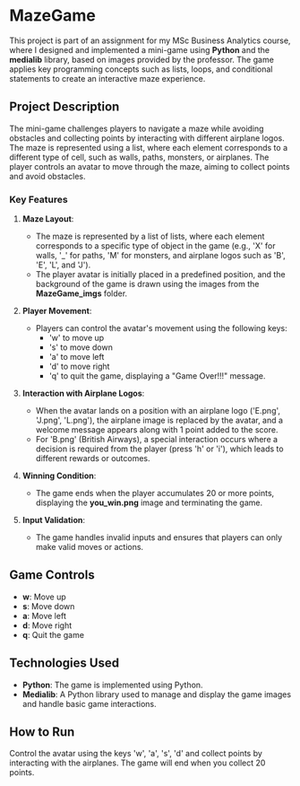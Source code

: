 # MazeGame

This project is part of an assignment for my MSc Business Analytics course, where I designed and implemented a mini-game using **Python** and the **medialib** library, based on images provided by the professor. The game applies key programming concepts such as lists, loops, and conditional statements to create an interactive maze experience.

## Project Description

The mini-game challenges players to navigate a maze while avoiding obstacles and collecting points by interacting with different airplane logos. The maze is represented using a list, where each element corresponds to a different type of cell, such as walls, paths, monsters, or airplanes. The player controls an avatar to move through the maze, aiming to collect points and avoid obstacles.

### Key Features

1. **Maze Layout**:
   - The maze is represented by a list of lists, where each element corresponds to a specific type of object in the game (e.g., 'X' for walls, '_' for paths, 'M' for monsters, and airplane logos such as 'B', 'E', 'L', and 'J').
   - The player avatar is initially placed in a predefined position, and the background of the game is drawn using the images from the **MazeGame_imgs** folder.

2. **Player Movement**:
   - Players can control the avatar's movement using the following keys:
     - 'w' to move up
     - 's' to move down
     - 'a' to move left
     - 'd' to move right
     - 'q' to quit the game, displaying a "Game Over!!!" message.
   
3. **Interaction with Airplane Logos**:
   - When the avatar lands on a position with an airplane logo ('E.png', 'J.png', 'L.png'), the airplane image is replaced by the avatar, and a welcome message appears along with 1 point added to the score.
   - For 'B.png' (British Airways), a special interaction occurs where a decision is required from the player (press 'h' or 'i'), which leads to different rewards or outcomes.

4. **Winning Condition**:
   - The game ends when the player accumulates 20 or more points, displaying the **you_win.png** image and terminating the game.

5. **Input Validation**:
   - The game handles invalid inputs and ensures that players can only make valid moves or actions.

## Game Controls

- **w**: Move up
- **s**: Move down
- **a**: Move left
- **d**: Move right
- **q**: Quit the game

## Technologies Used

- **Python**: The game is implemented using Python.
- **Medialib**: A Python library used to manage and display the game images and handle basic game interactions.

## How to Run

Control the avatar using the keys 'w', 'a', 's', 'd' and collect points by interacting with the airplanes. The game will end when you collect 20 points.
